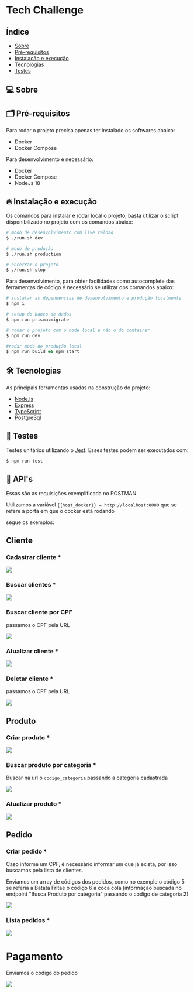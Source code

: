 # Tech Challenge

## Índice
- [Sobre](#-sobre)
- [Pré-requisitos](#-pré-requisitos)
- [Instalação e execução](#-instalação-e-execução)
- [Tecnologias](#-tecnologias)
- [Testes](#-testes)

## 💻 Sobre


## 🗂 Pré-requisitos
Para rodar o projeto precisa apenas ter instalado os softwares abaixo:
* Docker
* Docker Compose

Para desenvolvimento é necessário:
* Docker
* Docker Compose
* NodeJs 18

## 🔥 Instalação e execução
Os comandos para instalar e rodar local o projeto, basta utilizar o script disponibilizado no projeto com os comandos abaixo:
```bash
# modo de desenvolvimento com live reload
$ ./run.sh dev

# modo de produção
$ ./run.sh production

# encerrar o projeto
$ ./run.sh stop
```

Para desenvolvimento, para obter facilidades como autocomplete das ferramentas de código é necessário se utilizar dos comandos abaixo:
```bash
# instalar as dependencias de desenvolvimento e produção localmente
$ npm i

# setup do banco de dados
$ npm run prisma:migrate

# rodar o projeto com o node local e não o do container
$ npm run dev

#rodar modo de produção local
$ npm run build && npm start
```

## 🛠 Tecnologias
As principais ferramentas usadas na construção do projeto:
- [Node.js](https://nodejs.org/en/)
- [Express](https://expressjs.com/)
- [TypeScript](https://www.typescriptlang.org/)
- [PostgreSql](https://www.postgresql.org)

## 🧪 Testes
Testes unitários utilizando o [Jest](https://jestjs.io/pt-BR/). Esses testes podem ser executados com:
```bash
$ npm run test
```

## 🚀 API's
Essas são as requisições exemplificada no POSTMAN

Utilizamos a variável ```{{host_docker}} = http://localhost:8080``` que se refere a porta em que o docker está rodando

segue os exemplos:

## Cliente
### Cadastrar cliente *
![](https://i.imgur.com/8olwswZ.gif)

### Buscar clientes *
![](https://i.imgur.com/Ija8VQq.gif)

### Buscar cliente por CPF
passamos o CPF pela URL

![](https://i.imgur.com/6uX7tm3.gif)

### Atualizar cliente *
![](https://i.imgur.com/oMjOePo.gif)

### Deletar cliente *
passamos o CPF pela URL

![](https://i.imgur.com/OBh9IOC.gif)

## Produto

### Criar produto *

![](https://i.imgur.com/tlIQdN3.gif)

### Buscar produto por categoria *

Buscar na url o ```codigo_categoria``` passando a categoria cadastrada

![](https://i.imgur.com/dhyA9Kk.gif)


### Atualizar produto *

![](https://i.imgur.com/5uyiAuW.gif)


## Pedido

### Criar pedido *

Caso informe um CPF, é necessário informar um que já exista, por isso buscamos pela lista de clientes.

Enviamos um array de códigos dos pedidos, como no exemplo o código 5 se referia a Batata Fritae o código 6 a coca cola (informação buscada no endpoint "Busca Produto por categoria" passando o código de categoria 2)

![](https://i.imgur.com/qFptW11.gif)

### Lista pedidos *

![](https://i.imgur.com/ydB9egq.gif)


# Pagamento

Enviamos o código do pedido

![](https://imgur.com/qFptW11.gif)